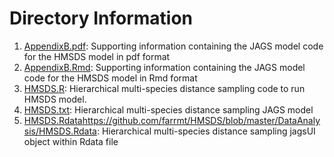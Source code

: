 # Directory Information

1. [AppendixB.pdf](https://github.com/farrmt/HMSDS/blob/master/DataAnalysis/AppendixB.pdf): Supporting information containing the JAGS model code for the HMSDS model in pdf format
2. [AppendixB.Rmd](https://github.com/farrmt/HMSDS/blob/master/DataAnalysis/AppendixB.Rmd): Supporting information containing the JAGS model code for the HMSDS model in Rmd format
3. [HMSDS.R](https://github.com/farrmt/HMSDS/blob/master/DataAnalysis/HMSDS.R): Hierarchical multi-species distance sampling code to run HMSDS model.
4. [HMSDS.txt](https://github.com/farrmt/HMSDS/blob/master/DataAnalysis/HMSDS.txt): Hierarchical multi-species distance sampling JAGS model
5. [HMSDS.Rdata]()https://github.com/farrmt/HMSDS/blob/master/DataAnalysis/HMSDS.Rdata: Hierarchical multi-species distance sampling jagsUI object within Rdata file

